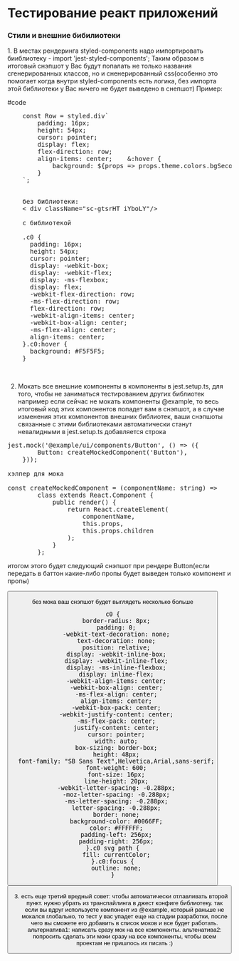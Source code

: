 # Тестирование реакт приложений
<h3> Стили и внешние бибилиотеки </h3>
1. В местах рендеринга styled-components надо импортировать бииблиотеку - import 'jest-styled-components'; Таким образом в итоговый снэпшот у Вас будут попалать не только названия сгенерированных классов, но и сненерированный css(особенно это помогает когда внутри styled-components есть логика, без импорта этой библиотеки у Вас ничего не будет выведено в снепшот)
Пример:

#code
 <pre>
    const Row = styled.div`
        padding: 16px;
        height: 54px;
        cursor: pointer;
        display: flex;
        flex-direction: row;
        align-items: center;    &:hover {
            background: ${props => props.theme.colors.bgSecondary};
        }
    `;
    
    
    без библиотеки:
    < div className="sc-gtsrHT iYboLY"/>

    с библиотекой
    
    .c0 {
      padding: 16px;
      height: 54px;
      cursor: pointer;
      display: -webkit-box;
      display: -webkit-flex;
      display: -ms-flexbox;
      display: flex;
      -webkit-flex-direction: row;
      -ms-flex-direction: row;
      flex-direction: row;
      -webkit-align-items: center;
      -webkit-box-align: center;
      -ms-flex-align: center;
      align-items: center;
    }.c0:hover {
      background: #F5F5F5;
    }<div
      className="c0"
    />
    </pre>

2. Мокать все внешние компоненты в компоненты в jest.setup.ts, для того, чтобы не заниматься тестированием других библиотек
например если сейчас не мокать компоненты @example, то весь итоговый код этих компонентов попадет вам в снэпшот, а в случае изменения этих компонентов внешних библиотек, ваши снэпшоты связанные с этими библиотеками автоматически станут невалидными
в jest.setup.ts добавляется строка

<pre>jest.mock('@example/ui/components/Button', () => ({
        Button: createMockedComponent('Button'),
    }));
    
хэлпер для мока

const createMockedComponent = (componentName: string) =>
        class extends React.Component {
            public render() {
                return React.createElement(
                    componentName,
                    this.props,
                    this.props.children
                );
            }
        };
</pre>

итогом этого будет следующий снэпшот при рендере Button(если передать в баттон какие-либо пропы будет выведен только компонент и пропы)

<Button />

без мока ваш снэпшот будет выглядеть несколько больше
<pre>
c0 {
  border-radius: 8px;
  padding: 0;
  -webkit-text-decoration: none;
  text-decoration: none;
  position: relative;
  display: -webkit-inline-box;
  display: -webkit-inline-flex;
  display: -ms-inline-flexbox;
  display: inline-flex;
  -webkit-align-items: center;
  -webkit-box-align: center;
  -ms-flex-align: center;
  align-items: center;
  -webkit-box-pack: center;
  -webkit-justify-content: center;
  -ms-flex-pack: center;
  justify-content: center;
  cursor: pointer;
  width: auto;
  box-sizing: border-box;
  height: 48px;
  font-family: "SB Sans Text",Helvetica,Arial,sans-serif;
  font-weight: 600;
  font-size: 16px;
  line-height: 20px;
  -webkit-letter-spacing: -0.288px;
  -moz-letter-spacing: -0.288px;
  -ms-letter-spacing: -0.288px;
  letter-spacing: -0.288px;
  border: none;
  background-color: #0066FF;
  color: #FFFFFF;
  padding-left: 256px;
  padding-right: 256px;
}.c0 svg path {
  fill: currentColor;
}.c0:focus {
  outline: none;
}<button
  className="sc-gtsrHT c0"
  onBlur={[Function]}
  onClick={[Function]}
  onDragStart={[Function]}
  onFocus={[Function]}
  onKeyDown={[Function]}
  onKeyUp={[Function]}
  onMouseDown={[Function]}
  onMouseEnter={[Function]}
  onMouseLeave={[Function]}
  onMouseUp={[Function]}
  onTouchCancel={[Function]}
  onTouchEnd={[Function]}
  onTouchMove={[Function]}
  onTouchStart={[Function]}
/>
</pre>

3. есть еще третий вредный совет: чтобы автоматически отлавливать второй пункт. нужно убрать из транспайлинга в джест конфиге библиотеку. так если вы вдруг используете компонент из @example, который раньше не мокался глобально, то тест у вас упадет еще на стадии разработки, после чего вы сможете его добавить в список моков и все будет работать.
альтернатива1: написать сразу мок на все компоненты.
альтенатива2: попросить сделать эти моки сразу на все компоненты, чтобы всем проектам не пришлось их писать :)


